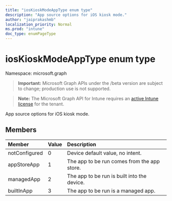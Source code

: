 ```yaml
---
title: "iosKioskModeAppType enum type"
description: "App source options for iOS kiosk mode."
author: "jaiprakashmb"
localization_priority: Normal
ms.prod: "intune"
doc_type: enumPageType
---
```


# iosKioskModeAppType enum type

Namespace: microsoft.graph

> **Important:** Microsoft Graph APIs under the /beta version are subject to change; production use is not supported.

> **Note:** The Microsoft Graph API for Intune requires an [active Intune license](https://go.microsoft.com/fwlink/?linkid=839381) for the tenant.

App source options for iOS kiosk mode.

## Members
|Member|Value|Description|
|:---|:---|:---|
|notConfigured|0|Device default value, no intent.|
|appStoreApp|1|The app to be run comes from the app store.|
|managedApp|2|The app to be run is built into the device.|
|builtInApp|3|The app to be run is a managed app.|






